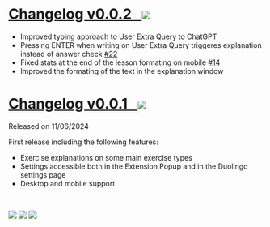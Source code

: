 # [Changelog v0.0.2 &nbsp; <img src="https://img.shields.io/badge/Developing-c7a510">](#)

- Improved typing approach to User Extra Query to ChatGPT
- Pressing ENTER when writing on User Extra Query triggeres explanation instead of answer check [#22](https://github.com/digas99/duo-explained/issues/22)
- Fixed stats at the end of the lesson formating on mobile [#14](https://github.com/digas99/duo-explained/issues/14)
- Improved the formating of the text in the explanation window

# [Changelog v0.0.1 &nbsp; <img src="https://img.shields.io/badge/Latest-0a7fa6">](https://github.com/digas99/duo-explained/releases/tag/v0.0.1)
Released on 11/06/2024

First release including the following features:
- Exercise explanations on some main exercise types
- Settings accessible both in the Extension Popup and in the Duolingo settings page
- Desktop and mobile support

<br>

<p>
	<img src="https://img.shields.io/badge/Latest-0a7fa6">
	<img src="https://img.shields.io/badge/Released-11ad2e">
	<img src="https://img.shields.io/badge/Developing-c7a510">
</p>